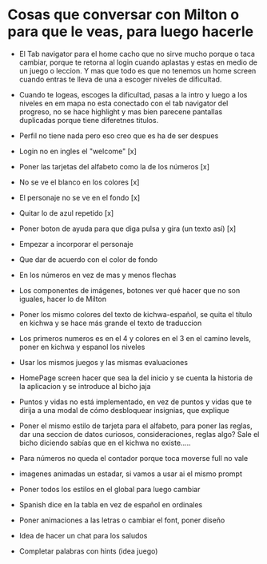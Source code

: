 # Cosas que conversar con Milton o para que le veas, para luego hacerle

- El Tab navigator para el home cacho que no sirve mucho porque o taca cambiar, porque te retorna al login cuando aplastas y estas en medio de un juego o leccion. Y mas que todo es que no tenemos un home screen cuando entras te lleva de una a escoger niveles de dificultad.
- Cuando te logeas, escoges la dificultad, pasas a la intro y luego a los niveles en em mapa no esta conectado con el tab navigator del progreso, no se hace highlight y mas bien parecene pantallas duplicadas porque tiene diferetnes titulos.
- Perfil no tiene nada pero eso creo que es ha de ser despues


- Login no en ingles el "welcome" [x]
- Poner las tarjetas del alfabeto como la de los números [x]
- No se ve el blanco en los colores [x]
- El personaje no se ve en el fondo [x]
- Quitar lo de azul repetido [x]
- Poner boton de ayuda para que diga pulsa y gira (un texto así) [x]
- Empezar a incorporar el personaje
- Que dar de acuerdo con el color de fondo
- En los números en vez de mas y menos flechas
- Los componentes de imágenes, botones ver qué hacer que no son iguales, hacer lo de Milton
- Poner los mismo colores del texto de kichwa-español, se quita el título en kichwa y se hace más grande el texto de traduccion
- Los primeros numeros es en el 4 y colores en el 3 en el camino levels, poner en kichwa y espanol los niveles
- Usar los mismos juegos y las mismas evaluaciones
- HomePage screen hacer que sea la del inicio y se cuenta la historia de la aplicacion y se introduce al bicho jaja
- Puntos y vidas no está implementado, en vez de puntos y vidas que te dirija a una modal de cómo desbloquear insignias, que explique
- Poner el mismo estilo de tarjeta para el alfabeto, para poner las reglas, dar una seccion de datos curiosos, consideraciones, reglas algo? Sale el bicho diciendo sabías que en el kichwa no existe.....
- Para números no queda el contador porque toca moverse full no vale
- imagenes animadas un estadar, si vamos a usar ai el mismo prompt
- Poner todos los estilos en el global para luego cambiar
- Spanish dice en la tabla en vez de español en ordinales
- Poner animaciones a las letras o cambiar el font, poner diseño
- Idea de hacer un chat para los saludos


- Completar palabras con hints (idea juego)